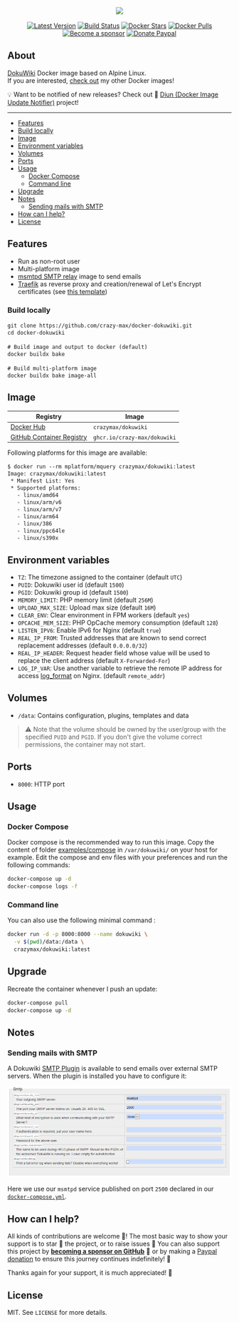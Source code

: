 <p align="center"><a href="https://github.com/crazy-max/docker-dokuwiki" target="_blank"><img height="128" src="https://raw.githubusercontent.com/crazy-max/docker-dokuwiki/master/.github/docker-dokuwiki.jpg"></a></p>

<p align="center">
  <a href="https://hub.docker.com/r/crazymax/dokuwiki/tags?page=1&ordering=last_updated"><img src="https://img.shields.io/github/v/tag/crazy-max/docker-dokuwiki?label=version&style=flat-square" alt="Latest Version"></a>
  <a href="https://github.com/crazy-max/docker-dokuwiki/actions?workflow=build"><img src="https://img.shields.io/github/workflow/status/crazy-max/docker-dokuwiki/build?label=build&logo=github&style=flat-square" alt="Build Status"></a>
  <a href="https://hub.docker.com/r/crazymax/dokuwiki/"><img src="https://img.shields.io/docker/stars/crazymax/dokuwiki.svg?style=flat-square&logo=docker" alt="Docker Stars"></a>
  <a href="https://hub.docker.com/r/crazymax/dokuwiki/"><img src="https://img.shields.io/docker/pulls/crazymax/dokuwiki.svg?style=flat-square&logo=docker" alt="Docker Pulls"></a>
  <br /><a href="https://github.com/sponsors/crazy-max"><img src="https://img.shields.io/badge/sponsor-crazy--max-181717.svg?logo=github&style=flat-square" alt="Become a sponsor"></a>
  <a href="https://www.paypal.me/crazyws"><img src="https://img.shields.io/badge/donate-paypal-00457c.svg?logo=paypal&style=flat-square" alt="Donate Paypal"></a>
</p>

## About

[DokuWiki](https://www.dokuwiki.org/dokuwiki) Docker image based on Alpine Linux.<br />
If you are interested, [check out](https://hub.docker.com/r/crazymax/) my other Docker images!

💡 Want to be notified of new releases? Check out 🔔 [Diun (Docker Image Update Notifier)](https://github.com/crazy-max/diun) project!

___

* [Features](#features)
* [Build locally](#build-locally)
* [Image](#image)
* [Environment variables](#environment-variables)
* [Volumes](#volumes)
* [Ports](#ports)
* [Usage](#usage)
  * [Docker Compose](#docker-compose)
  * [Command line](#command-line)
* [Upgrade](#upgrade)
* [Notes](#notes)
  * [Sending mails with SMTP](#sending-mails-with-smtp)
* [How can I help?](#how-can-i-help)
* [License](#license)

## Features

* Run as non-root user
* Multi-platform image
* [msmtpd SMTP relay](https://github.com/crazy-max/docker-msmtpd) image to send emails
* [Traefik](https://github.com/containous/traefik-library-image) as reverse proxy and creation/renewal of Let's Encrypt certificates (see [this template](examples/traefik))

### Build locally

```shell
git clone https://github.com/crazy-max/docker-dokuwiki.git
cd docker-dokuwiki

# Build image and output to docker (default)
docker buildx bake

# Build multi-platform image
docker buildx bake image-all
```

## Image

| Registry                                                                                         | Image                           |
|--------------------------------------------------------------------------------------------------|---------------------------------|
| [Docker Hub](https://hub.docker.com/r/crazymax/dokuwiki/)                                            | `crazymax/dokuwiki`                 |
| [GitHub Container Registry](https://github.com/users/crazy-max/packages/container/package/dokuwiki)  | `ghcr.io/crazy-max/dokuwiki`        |

Following platforms for this image are available:

```
$ docker run --rm mplatform/mquery crazymax/dokuwiki:latest
Image: crazymax/dokuwiki:latest
 * Manifest List: Yes
 * Supported platforms:
   - linux/amd64
   - linux/arm/v6
   - linux/arm/v7
   - linux/arm64
   - linux/386
   - linux/ppc64le
   - linux/s390x
```

## Environment variables

* `TZ`: The timezone assigned to the container (default `UTC`)
* `PUID`: Dokuwiki user id (default `1500`)
* `PGID`: Dokuwiki group id (default `1500`)
* `MEMORY_LIMIT`: PHP memory limit (default `256M`)
* `UPLOAD_MAX_SIZE`: Upload max size (default `16M`)
* `CLEAR_ENV`: Clear environment in FPM workers (default `yes`)
* `OPCACHE_MEM_SIZE`: PHP OpCache memory consumption (default `128`)
* `LISTEN_IPV6`: Enable IPv6 for Nginx (default `true`)
* `REAL_IP_FROM`: Trusted addresses that are known to send correct replacement addresses (default `0.0.0.0/32`)
* `REAL_IP_HEADER`: Request header field whose value will be used to replace the client address (default `X-Forwarded-For`)
* `LOG_IP_VAR`: Use another variable to retrieve the remote IP address for access [log_format](http://nginx.org/en/docs/http/ngx_http_log_module.html#log_format) on Nginx. (default `remote_addr`)

## Volumes

* `/data`: Contains configuration, plugins, templates and data

> :warning: Note that the volume should be owned by the user/group with the specified `PUID` and `PGID`. If you don't give the volume correct permissions, the container may not start.

## Ports

* `8000`: HTTP port

## Usage

### Docker Compose

Docker compose is the recommended way to run this image. Copy the content of folder [examples/compose](examples/compose) in `/var/dokuwiki/` on your host for example. Edit the compose and env files with your preferences and run the following commands:

```bash
docker-compose up -d
docker-compose logs -f
```

### Command line

You can also use the following minimal command :

```bash
docker run -d -p 8000:8000 --name dokuwiki \
  -v $(pwd)/data:/data \
  crazymax/dokuwiki:latest
```

## Upgrade

Recreate the container whenever I push an update:

```bash
docker-compose pull
docker-compose up -d
```

## Notes

### Sending mails with SMTP

A Dokuwiki [SMTP Plugin](https://www.dokuwiki.org/plugin:smtp) is available to send emails over external SMTP servers. When the plugin is installed you have to configure it:

![](.github/smtp-settings.png)

Here we use our `msmtpd` service published on port `2500` declared in our [`docker-compose.yml`](examples/compose/docker-compose.yml).

## How can I help?

All kinds of contributions are welcome :raised_hands:! The most basic way to show your support is to star :star2: the project, or to raise issues :speech_balloon: You can also support this project by [**becoming a sponsor on GitHub**](https://github.com/sponsors/crazy-max) :clap: or by making a [Paypal donation](https://www.paypal.me/crazyws) to ensure this journey continues indefinitely! :rocket:

Thanks again for your support, it is much appreciated! :pray:

## License

MIT. See `LICENSE` for more details.
